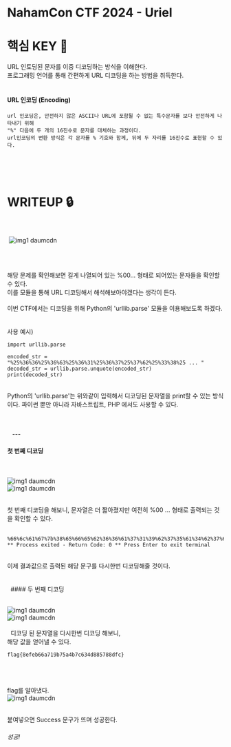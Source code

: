 NahamCon CTF 2024 - Uriel
============

# 핵심 KEY 🔑 
URL 인토딩된 문자를 이중 디코딩하는 방식을 이해한다.   
프로그래밍 언어를 통해 간편하게 URL 디코딩을 하는 방법을 취득한다.   
<br>
#### URL 인코딩 (Encoding)
```
url 인코딩은, 안전하지 않은 ASCII나 URL에 포함될 수 없는 특수문자를 보다 안전하게 나타내기 위해    
"%" 다음에 두 개의 16진수로 문자를 대체하는 과정이다.   
url인코딩의 변환 방식은 각 문자를 % 기호와 함께, 뒤에 두 자리를 16진수로 표현할 수 있다.   
```
 <br><br><br>
# WRITEUP 🔒 
 <br><br>
 ![img1 daumcdn](https://github.com/banda59/CTF/assets/165415245/a2a6a772-3cc1-46d5-8e84-a5b07cb65632)

<br><br>

해당 문제를 확인해보면 길게 나열되어 있는 %00... 형태로 되어있는 문자들을 확인할 수 있다.   
이를 모듈을 통해 URL 디코딩해서 해석해보아야겠다는 생각이 든다.   
 <br>
이번 CTF에서는 디코딩을 위해 Python의 'urllib.parse' 모듈을 이용해보도록 하겠다.   
 <br><br>
사용 예시)   
```
import urllib.parse

encoded_str = "%25%36%36%25%36%63%25%36%31%25%36%37%25%37%62%25%33%38%25 ... "
decoded_str = urllib.parse.unquote(encoded_str)
print(decoded_str)
```
<br>
Python의 'urllib.parse'는 위와같이 입력해서 디코딩된 문자열을 print할 수 있는 방식이다.   
파이썬 뿐만 아니라 자바스트립트, PHP 에서도 사용할 수 있다.   
 <br><br><br><br>
 
 ---
 
#### 첫 번째 디코딩
<br><br>
![img1 daumcdn](https://github.com/banda59/CTF/assets/165415245/8cb0f01f-924f-4a0d-82bf-a05d637173e5)
<br>
![img1 daumcdn](https://github.com/banda59/CTF/assets/165415245/2569475c-22bf-42fa-b035-2b035bee9e2f)
<br><br>

첫 번째 디코딩을 해보니, 문자열은 더 짧아졌지만 여전히 %00 ... 형태로 출력되는 것을 확인할 수 있다.   
<br>
```
%66%6c%61%67%7b%38%65%66%65%62%36%36%61%37%31%39%62%37%35%61%34%62%37%63%36%33%34%64%38%38%35%37%38%38%64%66%63%7d ** Process exited - Return Code: 0 ** Press Enter to exit terminal
```
<br>
이제 결과값으로 출력된 해당 문구를 다시한번 디코딩해줄 것이다.   
 
 <br><br><br>
 
#### 두 번째 디코딩
<br><br>

![img1 daumcdn](https://github.com/banda59/CTF/assets/165415245/d1930636-4eb4-4b7d-bc26-e532a90e863d)
<br>
![img1 daumcdn](https://github.com/banda59/CTF/assets/165415245/a737e17c-8e5e-4caa-bf1f-7b9656507433)
<br><br>
 
디코딩 된 문자열을 다시한번 디코딩 해보니,<br>
해당 값을 얻어낼 수 있다.<br>
```
flag{8efeb66a719b75a4b7c634d885788dfc}
```
 <br><br><br>
flag를 알아냈다.
 
<br>
![img1 daumcdn](https://github.com/banda59/CTF/assets/165415245/cbf8a413-0038-4d89-8bdd-f9a3d71d7b1e)
<br>
<br>

붙여넣으면 Success 문구가 뜨며 성공한다.   
###### 성공!
